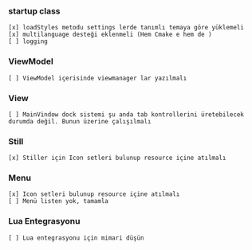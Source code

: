 ### startup class
    [x] loadStyles metodu settings lerde tanımlı temaya göre yüklemeli 
    [x] multilanguage desteği eklenmeli (Hem Cmake e hem de )
    [ ] logging

### ViewModel
    [ ] ViewModel içerisinde viewmanager lar yazılmalı

### View
    [ ] MainVindow dock sistemi şu anda tab kontrollerini üretebilecek durumda değil. Bunun üzerine çalışılmalı

### Still
    [x] Stiller için Icon setleri bulunup resource içine atılmalı
    
### Menu
    [x] Icon setleri bulunup resource içine atılmalı
    [ ] Menü listen yok, tamamla

### Lua Entegrasyonu 
    [ ] Lua entegrasyonu için mimari düşün
